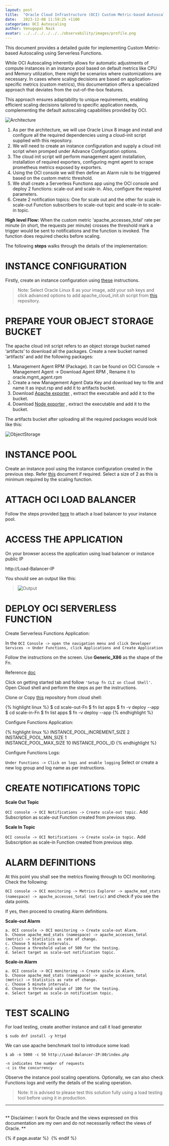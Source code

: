 ```yaml
---
layout: post
title:  "Oracle Cloud Infrastructure (OCI) Custom Metric-based Autoscaling using Serverless Functions"
date:   2023-12-08 11:59:25 +1100
categories: OCI Autoscaling
author: Venugopal Naik
avatar: ../../../../../../observability/images/profile.png
---
```


This document provides a detailed guide for implementing Custom Metric-based Autoscaling using Serverless Functions. 

While OCI Autoscaling inherently allows for automatic adjustments of compute instances in an instance pool based on default metrics like CPU and Memory utilization, there might be scenarios where customizations are necessary. In cases where scaling decisions are based on application-specific metrics (custom metrics), this documentation offers a specialized approach that deviates from the out-of-the-box features. 

This approach ensures adaptability to unique requirements, enabling efficient scaling decisions tailored to specific application needs, complementing the default autoscaling capabilities provided by OCI.


![Architecture](../../../../../../observability/images/arch.png)


1. As per the architecture, we will use Oracle Linux 8 image and install and configure all the required dependencies using a cloud-init script supplied with this repository.
2. We will need to create an instance configuration and supply a cloud init script when promped under Advance Configuration options.
3. The cloud init script will perform management agent installation, installation of required exporters, configuring mgmt agent to scrape prometheus metrics exposed by exporters.
4. Using the OCI console we will then define an Alarm rule to be triggered based on the custom metric threshold.
5. We shall create a Serverless Functions app using the OCI console and deploy 2 functions: scale-out and scale-in. Also, configure the required parameters.
6. Create 2 notification topics: One for scale out and the other for scale in. scale-out Function subscribers to scale-out topic and scale-in to scale-in topic.

<b>High level Flow:</b> When the custom metric 'apache_accesses_total' rate per minute (in short, the requests per minute) crosses the threshold mark a trigger would be sent to notifications and the function is invoked. The function does required checks before scaling.

The following <b>steps</b> walks through the details of the implementation:

<h1>INSTANCE CONFIGURATION</h1>

Firstly, create an instance configuration using [these](https://docs.oracle.com/en-us/iaas/Content/Compute/Tasks/creatinginstanceconfig.htm) instructions.

> Note: Select Oracle Linux 8 as your image, add your ssh keys and click advanced options to add apache_cloud_init.sh script from [this](https://github.com/naikvenu/autoscaling/blob/main/apache_cloud_init.sh) repository.

<h1>PREPARE YOUR OBJECT STORAGE BUCKET</h1>

The apache cloud init script refers to an object storage bucket named ‘artifacts’ to download all the packages.
Create a new bucket named ‘artifacts’ and add the following packages:

1. Management Agent RPM (Package). It can be found on OCI Console -> Management Agent -> Download Agent RPM , Rename it to oracle.mgmt_agent.rpm
2. Create a new Management Agent Data Key and download key to file and name it as input.rsp and add it to artifacts bucket.
3. Download [Apache exporter](https://github.com/Lusitaniae/apache_exporter/releases/download/v1.0.3/apache_exporter-1.0.3.linux-386.tar.gz) , extract the executable and add it to the bucket.
4. Download [Node exporter](https://github.com/prometheus/node_exporter/releases/download/v1.7.0/node_exporter-1.7.0.linux-386.tar.gz) , extract the executable and add it to the bucket.

The artifacts bucket after uploading all the required packages would look like this:

![ObjectStorage](../../../../../../observability/images/obj.png)

<h1>INSTANCE POOL</h1>

Create an instance pool using the instance configuration created in the previous step. Refer [this](https://docs.oracle.com/en-us/iaas/Content/Compute/Tasks/creatinginstancepool.htm) document if required. 
Select a size of 2 as this is minimum required by the scaling function.

<h1>ATTACH OCI LOAD BALANCER</h1>

Follow the steps provided [here](https://docs.oracle.com/en-us/iaas/Content/Compute/Tasks/updatinginstancepool_topic-To_attach_a_load_balancer_to_an_instance_pool.htm) to attach a load balancer to your instance pool.

<h1>ACCESS THE APPLICATION</h1>

On your browser access the application using load balancer or instance public IP

http://Load-Balancer-IP

You should see an output like this:

>![Output](../../../../../../observability/images/output.png)

<h1>DEPLOY OCI SERVERLESS FUNCTION</h1>

Create Serverless Functions Application:

In the `OCI Console -> open the navigation menu and click Developer Services -> Under Functions, click Applications and Create Application`

Follow the instructions on the screen. Use <b>Generic_X86</b> as the shape of the Fn.

Reference [doc](https://docs.oracle.com/en-us/iaas/Content/Functions/Tasks/functionscreatingapps.htm)

Click on getting started tab and follow `'Setup fn CLI on Cloud Shell'`. Open Cloud shell and perform the steps as per the instructions.

Clone or Copy [this](https://github.com/naikvenu/autoscaling) repository from cloud shell: 

{% highlight linux %}
$ cd scale-out-Fn
$ fn list apps
$ fn -v deploy --app <app-name>    
$ cd scale-in-Fn
$ fn list apps
$ fn -v deploy --app <app-name>
{% endhighlight %}
    
Configure Functions Application:

{% highlight linux %}
INSTANCE_POOL_INCREMENT_SIZE 2
INSTANCE_POOL_MIN_SIZE	1	
INSTANCE_POOL_MAX_SIZE	10
INSTANCE_POOL_ID  <pool-id>
{% endhighlight %}

Configure Functions Logs:
    
`Under Functions -> Click on logs and enable logging` Select or create a new log group and log name as per instructions.


<h1>CREATE NOTIFICATIONS TOPIC</h1>

<b>Scale Out Topic</b>
    
`OCI console -> OCI Notifications -> Create scale-out topic.`
Add Subscription as scale-out Function created from previous step.

<b>Scale In Topic</b>
    
`OCI console -> OCI Notifications -> Create scale-in topic.`
Add Subscription as scale-in Function created from previous step.

<h1>ALARM DEFINITIONS </h1>

At this point you shall see the metrics flowing through to OCI monitoring. Check the following:

`OCI console -> OCI monitoring -> Metrics Explorer -> apache_mod_stats (namespace) -> apache_accesses_total (metric)` and check if you see the data points.

If yes, then proceed to creating Alarm definitions.

<b>Scale-out Alarm</b>

    a. OCI console -> OCI monitoring -> Create scale-out Alarm. 
    b. Choose apache_mod_stats (namespace) -> apache_accesses_total (metric) -> Statistics as rate of change.
    c. Choose 5 minute intervals.
    c. Choose a threshold value of 500 for the testing.
    d. Select target as scale-out notification topic.

<b>Scale-in Alarm</b>

    a. OCI console -> OCI monitoring -> Create scale-in Alarm. 
    b. Choose apache_mod_stats (namespace) -> apache_accesses_total (metric) -> Statistics as rate of change.
    c. Choose 5 minute intervals.
    d. Choose a threshold value of 100 for the testing.
    e. Select target as scale-in notification topic.

<h1>TEST SCALING</h1>

For load testing, create another instance and call it load generator

    $ sudo dnf install -y httpd

We can use apache benchmark tool to introduce some load:

    $ ab -n 5000 -c 50 http://Load-Balancer-IP:80/index.php

    -n indicates the number of requests
    -c is the concurrency

Observe the instance pool scaling operations. Optionally, we can also check Functions logs and verify the details of the scaling operation.

> Note: It is advised to please test this solution fully using a load testing   
        tool before using it in production.

---
<br>
** Disclaimer: I work for Oracle and the views expressed on this documentation are my own and do not necessarily reflect the views of Oracle. ** 

{% if page.avatar %}
<img src="{{ page.avatar1 }}"
alt="" class="author-photo">
{% endif %}






